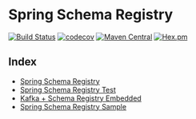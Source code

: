 # Spring Schema Registry

[![Build Status](https://travis-ci.org/mvallim/spring-schema-registry.svg?branch=master)](https://travis-ci.org/mvallim/spring-schema-registry)
[![codecov](https://codecov.io/gh/mvallim/spring-schema-registry/branch/master/graph/badge.svg)](https://codecov.io/gh/mvallim/spring-schema-registry)
[![Maven Central](https://maven-badges.herokuapp.com/maven-central/com.github.mvallim/spring-schema-registry/badge.svg)](https://maven-badges.herokuapp.com/maven-central/com.github.mvallim/spring-schema-registry)
[![Hex.pm](https://img.shields.io/hexpm/l/plug.svg)](http://www.apache.org/licenses/LICENSE-2.0)

## Index

* [Spring Schema Registry](spring-schema-registry/README.md)
* [Spring Schema Registry Test](spring-schema-registry-test/README.md)
* [Kafka + Schema Registry Embedded](spring-schema-registry-embedded/README.md)
* [Spring Schema Registry Sample](spring-schema-registry-test/README.md)
